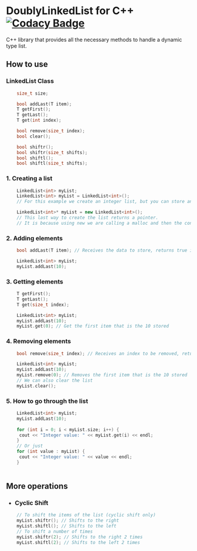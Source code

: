 # DoublyLinkedList for C++ [![Codacy Badge](https://app.codacy.com/project/badge/Grade/686a4c4c3f10485a84165c9a7ea2d7ac)](https://www.codacy.com/gh/FreddyJS/LinkedList_CPP/dashboard?utm_source=github.com&amp;utm_medium=referral&amp;utm_content=FreddyJS/LinkedList_CPP&amp;utm_campaign=Badge_Grade)

C++ library that provides all the necessary methods to handle a dynamic type list. 

## How to use
### LinkedList Class
```c++ 
    size_t size;

    bool addLast(T item);
    T getFirst();
    T getLast();
    T get(int index);

    bool remove(size_t index);
    bool clear();

    bool shiftr();
    bool shiftr(size_t shifts);
    bool shiftl();
    bool shiftl(size_t shifts);
```
### 1. Creating a list
```c++
    LinkedList<int> myList;
    LinkedList<int> myList = LinkedList<int>();
    // For this example we create an integer list, but you can store anything!

    LinkedList<int>* myList = new LinkedList<int>();
    // This last way to create the list returns a pointer.
    // It is because using new we are calling a malloc and then the constructor
```
### 2. Adding elements
```c++
    bool addLast(T item); // Receives the data to store, returns true if success
```
```c++
    LinkedList<int> myList;
    myList.addLast(10);
```
### 3. Getting elements
```c++
    T getFirst();
    T getLast();
    T get(size_t index);
```
```c++
    LinkedList<int> myList;
    myList.addLast(10);
    myList.get(0); // Get the first item that is the 10 stored
```
### 4. Removing elements
```c++
    bool remove(size_t index); // Receives an index to be removed, returns true if success
```
```c++
    LinkedList<int> myList;
    myList.addLast(10);
    myList.remove(0); // Removes the first item that is the 10 stored
    // We can also clear the list
    myList.clear();
```
### 5. How to go through the list
```c++
    LinkedList<int> myList;
    myList.addLast(10);
    
    for (int i = 0; i < myList.size; i++) {
     cout << "Integer value: " << myList.get(i) << endl;
    }
    // Or just
    for (int value : myList) {
     cout << "Integer value: " << value << endl;
    }
   
```
## More operations
- ###  Cyclic Shift
```c++
    // To shift the items of the list (cyclic shift only)
    myList.shiftr(); // Shifts to the right
    myList.shiftl(); // Shifts to the left
    // To shift a number of times
    myList.shiftr(2); // Shifts to the right 2 times
    myList.shiftl(2); // Shifts to the left 2 times
```
